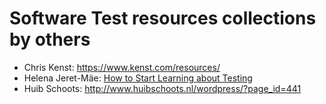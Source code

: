 # Software Test resources collections by others

* Chris Kenst: https://www.kenst.com/resources/
* Helena Jeret-Mäe: [How to Start Learning about Testing](https://docs.google.com/document/d/1-fV3l-XPfjaeuHN0-d67dUi1yKYoyHJI4iMz2FfrwFQ/edit?usp=sharing)
* Huib Schoots: http://www.huibschoots.nl/wordpress/?page_id=441
